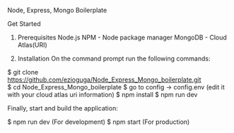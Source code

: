 Node, Express, Mongo Boilerplate

Get Started

1. Prerequisites
Node.js
NPM - Node package manager
MongoDB - Cloud Atlas(URI)

2. Installation
On the command prompt run the following commands:

 $ git clone https://github.com/ezioguga/Node_Express_Mongo_boilerplate.git </br>
 $ cd Node_Express_Mongo_boilerplate
 $ go to config -> config.env (edit it with your cloud atlas uri information)
 $ npm install
 $ npm run dev
 
Finally, start and build the application:

$ npm run dev (For development)
$ npm start (For production)
